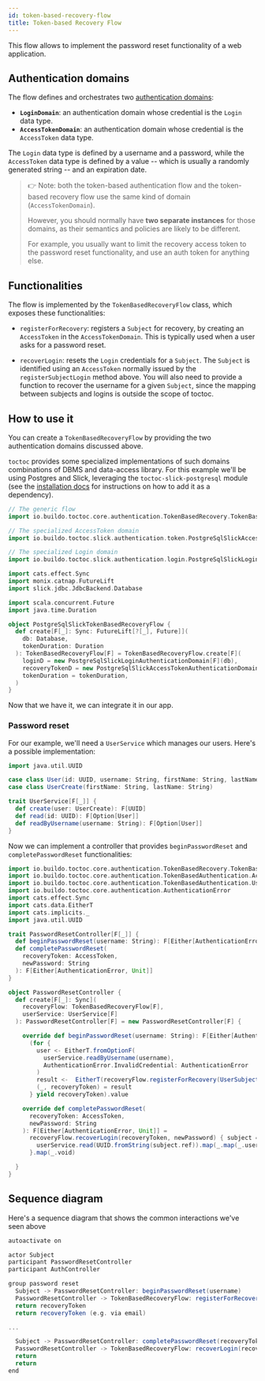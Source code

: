 ```yaml
---
id: token-based-recovery-flow
title: Token-based Recovery Flow
---
```


This flow allows to implement the password reset functionality of a web
application.

## Authentication domains

The flow defines and orchestrates two
[authentication domains](toctoc/concepts/functional-model.md):

- **`LoginDomain`**: an authentication domain whose credential is the `Login`
  data type.
- **`AccessTokenDomain`**: an authentication domain whose credential is the
  `AccessToken` data type.

The `Login` data type is defined by a username and a password, while the
`AccessToken` data type is defined by a value -- which is usually a randomly
generated string -- and an expiration date.

> 👉 Note: both the token-based authentication flow and the token-based recovery
> flow use the same kind of domain (`AccessTokenDomain`).
>
> However, you should normally have **two separate instances** for those
> domains, as their semantics and policies are likely to be different.
>
> For example, you usually want to limit the recovery access token to the
> password reset functionality, and use an auth token for anything else.

## Functionalities

The flow is implemented by the `TokenBasedRecoveryFlow` class, which exposes
these functionalities:

- `registerForRecovery`: registers a `Subject` for recovery, by creating an
  `AccessToken` in the `AccessTokenDomain`. This is typically used when a user
  asks for a password reset.

- `recoverLogin`: resets the `Login` credentials for a `Subject`. The `Subject`
  is identified using an `AccessToken` normally issued by the
  `registerSubjectLogin` method above. You will also need to provide a function
  to recover the username for a given `Subject`, since the mapping between
  subjects and logins is outside the scope of toctoc.

## How to use it

You can create a `TokenBasedRecoveryFlow` by providing the two authentication
domains discussed above.

`toctoc` provides some specialized implementations of such domains combinations
of DBMS and data-access library. For this example we'll be using Postgres and
Slick, leveraging the `toctoc-slick-postgresql` module (see the
[installation docs](toctoc/installation.md) for instructions on how to add it as
a dependency).

```scala mdoc
// The generic flow
import io.buildo.toctoc.core.authentication.TokenBasedRecovery.TokenBasedRecoveryFlow

// The specialized AccessToken domain
import io.buildo.toctoc.slick.authentication.token.PostgreSqlSlickAccessTokenAuthenticationDomain

// The specialized Login domain
import io.buildo.toctoc.slick.authentication.login.PostgreSqlSlickLoginAuthenticationDomain

import cats.effect.Sync
import monix.catnap.FutureLift
import slick.jdbc.JdbcBackend.Database

import scala.concurrent.Future
import java.time.Duration

object PostgreSqlSlickTokenBasedRecoveryFlow {
  def create[F[_]: Sync: FutureLift[?[_], Future]](
    db: Database,
    tokenDuration: Duration
  ): TokenBasedRecoveryFlow[F] = TokenBasedRecoveryFlow.create[F](
    loginD = new PostgreSqlSlickLoginAuthenticationDomain[F](db),
    recoveryTokenD = new PostgreSqlSlickAccessTokenAuthenticationDomain[F](db),
    tokenDuration = tokenDuration,
  )
}
```

Now that we have it, we can integrate it in our app.

### Password reset

For our example, we'll need a `UserService` which manages our users. Here's a
possible implementation:

```scala mdoc
import java.util.UUID

case class User(id: UUID, username: String, firstName: String, lastName: String)
case class UserCreate(firstName: String, lastName: String)

trait UserService[F[_]] {
  def create(user: UserCreate): F[UUID]
  def read(id: UUID): F[Option[User]]
  def readByUsername(username: String): F[Option[User]]
}
```

Now we can implement a controller that provides `beginPasswordReset` and
`completePasswordReset` functionalities:

```scala mdoc
import io.buildo.toctoc.core.authentication.TokenBasedRecovery.TokenBasedRecoveryFlow
import io.buildo.toctoc.core.authentication.TokenBasedAuthentication.AccessToken
import io.buildo.toctoc.core.authentication.TokenBasedAuthentication.UserSubject
import io.buildo.toctoc.core.authentication.AuthenticationError
import cats.effect.Sync
import cats.data.EitherT
import cats.implicits._
import java.util.UUID

trait PasswordResetController[F[_]] {
  def beginPasswordReset(username: String): F[Either[AuthenticationError, AccessToken]]
  def completePasswordReset(
    recoveryToken: AccessToken,
    newPassword: String
  ): F[Either[AuthenticationError, Unit]]
}

object PasswordResetController {
  def create[F[_]: Sync](
    recoveryFlow: TokenBasedRecoveryFlow[F],
    userService: UserService[F]
  ): PasswordResetController[F] = new PasswordResetController[F] {

    override def beginPasswordReset(username: String): F[Either[AuthenticationError, AccessToken]] =
      (for {
        user <- EitherT.fromOptionF(
          userService.readByUsername(username),
          AuthenticationError.InvalidCredential: AuthenticationError
        )
        result <-  EitherT(recoveryFlow.registerForRecovery(UserSubject(user.id.toString)))
        (_, recoveryToken) = result
      } yield recoveryToken).value

    override def completePasswordReset(
      recoveryToken: AccessToken,
      newPassword: String
    ): F[Either[AuthenticationError, Unit]] =
      recoveryFlow.recoverLogin(recoveryToken, newPassword) { subject =>
        userService.read(UUID.fromString(subject.ref)).map(_.map(_.username))
      }.map(_.void)

  }
}
```

## Sequence diagram

Here's a sequence diagram that shows the common interactions we've seen above

```scala mdoc:plantuml
autoactivate on

actor Subject
participant PasswordResetController
participant AuthController

group password reset
  Subject -> PasswordResetController: beginPasswordReset(username)
  PasswordResetController -> TokenBasedRecoveryFlow: registerForRecovery(username)
  return recoveryToken
  return recoveryToken (e.g. via email)

...

  Subject -> PasswordResetController: completePasswordReset(recoveryToken, newPassword)
  PasswordResetController -> TokenBasedRecoveryFlow: recoverLogin(recoveryToken, newPassword)
  return
  return
end
```
